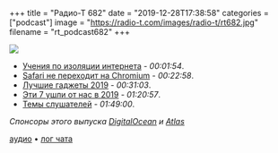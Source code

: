 +++
title = "Радио-Т 682"
date = "2019-12-28T17:38:58"
categories = ["podcast"]
image = "https://radio-t.com/images/radio-t/rt682.jpg"
filename = "rt_podcast682"
+++

![](https://radio-t.com/images/radio-t/rt682.jpg)

- [Учения по изоляции интернета](https://www.engadget.com/2019/12/26/russia-tested-own-internet/) - *00:01:54*.
- [Safari не переходит на Chromium](https://9to5google.com/2019/12/27/apple-isnt-rebuilding-safari-chromium/) - *00:22:58*.
- [Лучшие гаджеты 2019](https://mashable.com/feature/best-tech-of-2019/) - *00:31:03*.
- [Эти 7 ушли от нас в 2019](https://www.usatoday.com/story/tech/2019/12/26/google-mac-itunes-7-tech-products-faded-away-2019/2715253001/) - *01:20:57*.
- [Темы слушателей](https://radio-t.com/p/2019/12/24/prep-682/) - *01:49:00*.

*Спонсоры этого выпуска [DigitalOcean](https://www.digitalocean.com) и [Atlas](https://atlas.ru/wgs?utm_source=podcast&utm_medium=special&utm_campaign=radio-t1219)*


[аудио](https://cdn.radio-t.com/rt_podcast682.mp3) • [лог чата](https://chat.radio-t.com/logs/radio-t-682.html)
<audio src="https://cdn.radio-t.com/rt_podcast682.mp3" preload="none"></audio>
